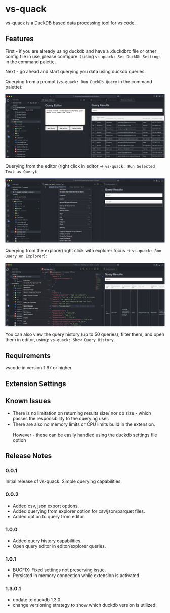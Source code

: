 # vs-quack

vs-quack is a DuckDB based data processing tool for vs code.

## Features

First - if you are already using duckdb and have a .duckdbrc file or other config file in use, please configure it using `vs-quack: Set DuckDb Settings` in the command palette.

Next - go ahead and start querying you data using duckdb queries.

Querying from a prompt (`vs-quack: Run DuckDb Query` in the command palette):

![alt text](images/run_ddb_query.png)

Querying from the editor (right click in editor -> `vs-quack: Run Selected Text as Query`):

![alt text](images/run_from_editor.png)

Querying from the explorer(right click with explorer focus -> `vs-quack: Run Query on Explorer`):

![alt text](images/run_query_on_file.png)

You can also view the query history (up to 50 queries), filter them, and open them in editor, using: `vs-quack: Show Query History`.

## Requirements

vscode in version 1.97 or higher.

## Extension Settings

## Known Issues

* There is no limitation on returning results size/ nor db size - which passes the responsibility to the querying user.
* There are also no memory limits or CPU limits build in the extension.
   <br><br>
   However - these can be easily handled using the duckdb settings file option

## Release Notes

### 0.0.1

Initial release of vs-quack. Simple querying capabilities.

### 0.0.2

* Added csv, json export options.
* Added querying from explorer option for csv/json/parquet files.
* Added option to query from editor.

### 1.0.0

* Added query history capabilities.
* Open query editor in editor/explorer queries.

### 1.0.1

* BUGFIX: Fixed settings not preserving issue.
* Persisted in memory connection while extension is activated.

### 1.3.0.1

* update to duckdb 1.3.0.
* change versioning strategy to show which duckdb version is utilized.
